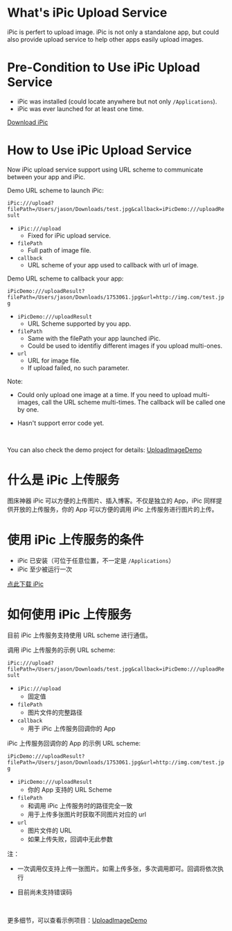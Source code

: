 # What's iPic Upload Service

iPic is perfert to upload image. iPic is not only a standalone app, but could also provide upload service to help other apps easily upload images.



# Pre-Condition to Use iPic Upload Service

- iPic was installed (could locate anywhere but not only `/Applications`).
- iPic was ever launched for at least one time.



[Download iPic](https://raw.githubusercontent.com/toolinbox/iPic/master/UploadService/iPic_v0.7.2.dmg)



# How to Use iPic Upload Service

Now iPic upload service support using URL scheme to communicate between your app and iPic.



Demo URL scheme to launch iPic:

`iPic:///upload?filePath=/Users/jason/Downloads/test.jpg&callback=iPicDemo:///uploadResult`

- `iPic:///upload`
  - Fixed for iPic upload service.
- `filePath`
  - Full path of image file.
- `callback`
  - URL scheme of your app used to callback with url of image.



Demo URL scheme to callback your app:

`iPicDemo:///uploadResult?filePath=/Users/jason/Downloads/1753061.jpg&url=http://img.com/test.jpg`

- `iPicDemo:///uploadResult`
  - URL Scheme supported by you app.
- `filePath`
  - Same with the filePath your app launched iPic.
  - Could be used to identifiy different images if you upload multi-ones.
- `url`
  - URL for image file.
  - If upload failed, no such parameter.



Note:

- Could only upload one image at a time. If you need to upload multi-images, call the URL scheme multi-times. The callback will be called one by one.

- Hasn't support error code yet.

  ​

You can also check the demo project for details: [UploadImageDemo](https://github.com/toolinbox/iPic/tree/master/UploadService/UploadImageDemo)



# 什么是 iPic 上传服务

图床神器 iPic 可以方便的上传图片、插入博客。不仅是独立的 App，iPic 同样提供开放的上传服务，你的 App 可以方便的调用 iPic 上传服务进行图片的上传。



# 使用 iPic 上传服务的条件

- iPic 已安装（可位于任意位置，不一定是 `/Applications`）
- iPic 至少被运行一次



[点此下载 iPic](https://raw.githubusercontent.com/toolinbox/iPic/master/UploadService/iPic_v0.7.2.dmg)



# 如何使用 iPic 上传服务

目前 iPic 上传服务支持使用 URL scheme 进行通信。



调用 iPic 上传服务的示例 URL scheme:

`iPic:///upload?filePath=/Users/jason/Downloads/test.jpg&callback=iPicDemo:///uploadResult`

- `iPic:///upload`
  - 固定值
- `filePath`
  - 图片文件的完整路径
- `callback`
  - 用于 iPic 上传服务回调你的 App



iPic 上传服务回调你的 App 的示例 URL scheme:

`iPicDemo:///uploadResult?filePath=/Users/jason/Downloads/1753061.jpg&url=http://img.com/test.jpg`

- `iPicDemo:///uploadResult`
  - 你的 App 支持的 URL Scheme
- `filePath`
  - 和调用 iPic 上传服务时的路径完全一致
  - 用于上传多张图片时获取不同图片对应的 url
- `url`
  - 图片文件的 URL
  - 如果上传失败，回调中无此参数



注：

- 一次调用仅支持上传一张图片。如需上传多张，多次调用即可。回调将依次执行

- 目前尚未支持错误码

  ​

更多细节，可以查看示例项目：[UploadImageDemo](https://github.com/toolinbox/iPic/tree/master/UploadService/UploadImageDemo)


